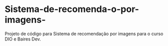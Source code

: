 # Sistema-de-recomenda-o-por-imagens-
Projeto de código para Sistema de recomendação por imagens  para o curso DIO e Baires Dev.
